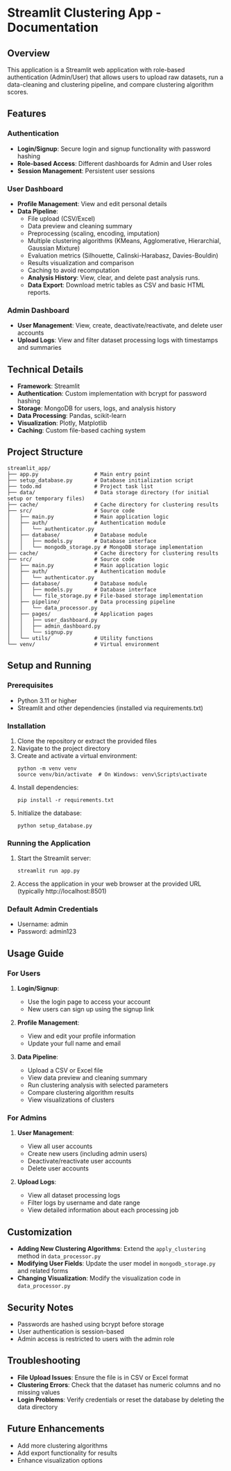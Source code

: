 # Streamlit Clustering App - Documentation

## Overview
This application is a Streamlit web application with role-based authentication (Admin/User) that allows users to upload raw datasets, run a data-cleaning and clustering pipeline, and compare clustering algorithm scores.

## Features

### Authentication
- **Login/Signup**: Secure login and signup functionality with password hashing
- **Role-based Access**: Different dashboards for Admin and User roles
- **Session Management**: Persistent user sessions

### User Dashboard
- **Profile Management**: View and edit personal details
- **Data Pipeline**:
  - File upload (CSV/Excel)
  - Data preview and cleaning summary
  - Preprocessing (scaling, encoding, imputation)
  - Multiple clustering algorithms (KMeans, Agglomerative, Hierarchial, Gaussian Mixture)
  - Evaluation metrics (Silhouette, Calinski-Harabasz, Davies-Bouldin)
  - Results visualization and comparison
  - Caching to avoid recomputation
  - **Analysis History**: View, clear, and delete past analysis runs.
  - **Data Export**: Download metric tables as CSV and basic HTML reports.

### Admin Dashboard
- **User Management**: View, create, deactivate/reactivate, and delete user accounts
- **Upload Logs**: View and filter dataset processing logs with timestamps and summaries

## Technical Details
- **Framework**: Streamlit
- **Authentication**: Custom implementation with bcrypt for password hashing
- **Storage**: MongoDB for users, logs, and analysis history
- **Data Processing**: Pandas, scikit-learn
- **Visualization**: Plotly, Matplotlib
- **Caching**: Custom file-based caching system

## Project Structure
```
streamlit_app/
├── app.py                  # Main entry point
├── setup_database.py       # Database initialization script
├── todo.md                 # Project task list
├── data/                   # Data storage directory (for initial setup or temporary files)
├── cache/                  # Cache directory for clustering results
├── src/                    # Source code
│   ├── main.py             # Main application logic
│   ├── auth/               # Authentication module
│   │   └── authenticator.py
│   ├── database/           # Database module
│   │   ├── models.py       # Database interface
│   │   └── mongodb_storage.py # MongoDB storage implementation
├── cache/                  # Cache directory for clustering results
├── src/                    # Source code
│   ├── main.py             # Main application logic
│   ├── auth/               # Authentication module
│   │   └── authenticator.py
│   ├── database/           # Database module
│   │   ├── models.py       # Database interface
│   │   └── file_storage.py # File-based storage implementation
│   ├── pipeline/           # Data processing pipeline
│   │   └── data_processor.py
│   ├── pages/              # Application pages
│   │   ├── user_dashboard.py
│   │   ├── admin_dashboard.py
│   │   └── signup.py
│   └── utils/              # Utility functions
└── venv/                   # Virtual environment
```

## Setup and Running

### Prerequisites
- Python 3.11 or higher
- Streamlit and other dependencies (installed via requirements.txt)

### Installation
1. Clone the repository or extract the provided files
2. Navigate to the project directory
3. Create and activate a virtual environment:
   ```
   python -m venv venv
   source venv/bin/activate  # On Windows: venv\Scripts\activate
   ```
4. Install dependencies:
   ```
   pip install -r requirements.txt
   ```
5. Initialize the database:
   ```
   python setup_database.py
   ```

### Running the Application
1. Start the Streamlit server:
   ```
   streamlit run app.py
   ```
2. Access the application in your web browser at the provided URL (typically http://localhost:8501)

### Default Admin Credentials
- Username: admin
- Password: admin123

## Usage Guide

### For Users
1. **Login/Signup**:
   - Use the login page to access your account
   - New users can sign up using the signup link

2. **Profile Management**:
   - View and edit your profile information
   - Update your full name and email

3. **Data Pipeline**:
   - Upload a CSV or Excel file
   - View data preview and cleaning summary
   - Run clustering analysis with selected parameters
   - Compare clustering algorithm results
   - View visualizations of clusters

### For Admins
1. **User Management**:
   - View all user accounts
   - Create new users (including admin users)
   - Deactivate/reactivate user accounts
   - Delete user accounts

2. **Upload Logs**:
   - View all dataset processing logs
   - Filter logs by username and date range
   - View detailed information about each processing job

## Customization
- **Adding New Clustering Algorithms**: Extend the `apply_clustering` method in `data_processor.py`
- **Modifying User Fields**: Update the user model in `mongodb_storage.py` and related forms
- **Changing Visualization**: Modify the visualization code in `data_processor.py`

## Security Notes
- Passwords are hashed using bcrypt before storage
- User authentication is session-based
- Admin access is restricted to users with the admin role

## Troubleshooting
- **File Upload Issues**: Ensure the file is in CSV or Excel format
- **Clustering Errors**: Check that the dataset has numeric columns and no missing values
- **Login Problems**: Verify credentials or reset the database by deleting the data directory

## Future Enhancements
- Add more clustering algorithms
- Add export functionality for results
- Enhance visualization options

